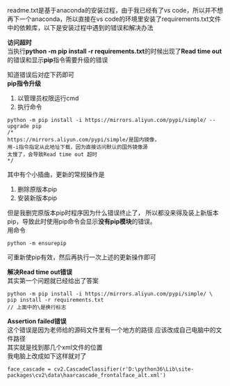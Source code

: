 readme.txt是基于anaconda的安装过程，由于我已经有了vs code，所以并不想再下一个anaconda，所以直接在vs code的环境里安装了requirements.txt文件中的依赖库，以下是安装过程中遇到的错误和解决办法

**访问超时**        
当执行**python -m pip install -r requirements.txt**的时候出现了**Read time out**的错误和显示**pip**指令需要升级的错误  

知道错误后对症下药即可      
**pip指令升级**     
1. 以管理员权限运行cmd
2. 执行命令
```
python -m pip install -i https://mirrors.aliyun.com/pypi/simple/ --upgrade pip
/* 
https://mirrors.aliyun.com/pypi/simple/是国内镜像，
用-i指令指定从此地址下载，因为直接访问默认的国外镜像源
太慢了，会导致Read time out 超时
*/
```
其中有个小插曲，更新的常规操作是
1. 删除原版本pip
2. 安装新版本pip   

但是我删完原版本pip时程序因为什么错误终止了，
所以都没来得及装上新版本pip，导致此时使用pip命令会显示**没有pip模块**的错误。   
用命令
```
python -m ensurepip
```
可重新使pip有效，然后再执行一次上述的更新操作即可

**解决Read time out错误**       
其实第一个问题就已经给出了答案
```
python -m pip install -i https://mirrors.aliyun.com/pypi/simple/ \
pip install -r requirements.txt
// 上面中的\是换行标志
```

**Assertion failed错误**        
这个错误是因为老师给的源码文件里有一个地方的路径
应该改成自己电脑中的文件路径        
其实就是找到那几个xml文件的位置         
我电脑上改成如下这样就对了
```
face_cascade = cv2.CascadeClassifier(r'D:\python36\Lib\site-packages\cv2\data\haarcascade_frontalface_alt.xml')
```
